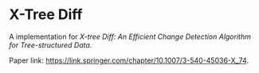 # X-Tree Diff

A implementation for *X-tree Diff: An Efficient Change Detection Algorithm for Tree-structured Data*.

Paper link: <https://link.springer.com/chapter/10.1007/3-540-45036-X_74>.
